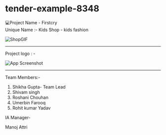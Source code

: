 # tender-example-8348

💻Project Name - Firstcry 
<br>
Unique  Name :- Kids Shop - kids fashion

   ![ShopGIF](https://user-images.githubusercontent.com/107506646/212536696-9a20e11e-85cb-44f8-bd54-6541856b8348.gif)

---
Project logo : -


![App Screenshot](https://imgur.com/khv5qxh.png)

---
Team Members:-

1. Shikha Gupta- Team Lead
2. Shivam singh
3. Roshani Chouhan
4. Umerbin Farooq
5. Rohit kumar Yadav 

IA Manager-

Manoj Attri
